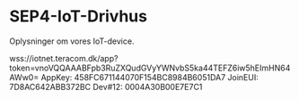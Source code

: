 # SEP4-IoT-Drivhus


Oplysninger om vores IoT-device. 

wss://iotnet.teracom.dk/app?token=vnoVQQAAABFpb3RuZXQudGVyYWNvbS5ka44TEFZ6iw5hEImHN64AWw0=
AppKey: 458FC671144070F154BC8984B6051DA7
JoinEUI: 7D8AC642ABB372BC
Dev#12: 0004A30B00E7E7C1

